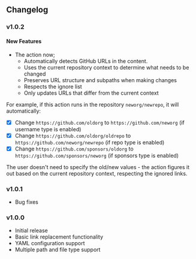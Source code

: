 ## Changelog

### v1.0.2
#### New Features
- The action now; 
  - Automatically detects GitHub URLs in the content.
  - Uses the current repository context to determine what needs to be changed
  - Preserves URL structure and subpaths when making changes
  - Respects the ignore list
  - Only updates URLs that differ from the current context

For example, if this action runs in the repository `neworg/newrepo`, it will automatically:

- [x] Change `https://github.com/oldorg` to `https://github.com/neworg` (if username type is enabled)
- [x] Change `https://github.com/oldorg/oldrepo` to `https://github.com/neworg/newrepo` (if repo type is enabled)
- [x] Change `https://github.com/sponsors/oldorg` to `https://github.com/sponsors/neworg` (if sponsors type is enabled)

The user doesn't need to specify the old/new values - the action figures it out based on the current repository context, respecting the ignored links.

### v1.0.1

- Bug fixes

### v1.0.0

- Initial release
- Basic link replacement functionality
- YAML configuration support
- Multiple path and file type support

